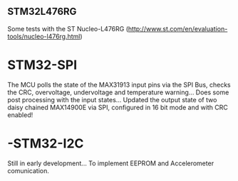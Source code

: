 ## STM32L476RG
Some tests with the ST Nucleo-L476RG
(http://www.st.com/en/evaluation-tools/nucleo-l476rg.html)


# STM32-SPI

The MCU polls the state of the MAX31913 input pins via the SPI Bus, checks the CRC, overvoltage, undervoltage and temperature warning...
Does some post processing with the input states...
Updated the output state of two daisy chained MAX14900E via SPI, configured in 16 bit mode and with CRC enabled!



# -STM32-I2C

Still in early development...
To implement EEPROM and Accelerometer comunication.
